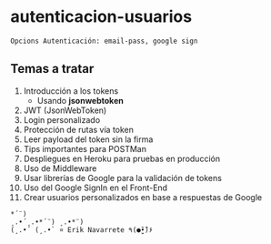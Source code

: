 # autenticacion-usuarios

~~~
Opcions Autenticación: email-pass, google sign
~~~

## Temas a tratar

1. Introducción a los tokens
    + Usando **jsonwebtoken**
1. JWT (JsonWebToken)
1. Login personalizado
1. Protección de rutas vía token
1. Leer payload del token sin la firma
1. Tips importantes para POSTMan
1. Despliegues en Heroku para pruebas en producción
1. Uso de Middleware
1. Usar librerías de Google para la validación de tokens
1. Uso del Google SignIn en el Front-End
1. Crear usuarios personalizados en base a respuestas de Google



~~~
*´¨) 
¸.•´¸.•*´¨) ¸.•*¨) 
(¸.•´ (¸.•` ¤ Erik Navarrete ٩(●̮̮̃•̃)۶ 
~~~